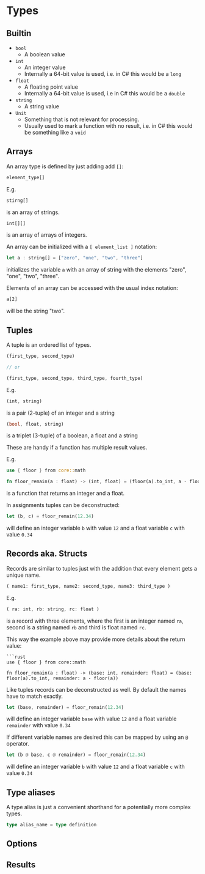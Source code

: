 
# Types

## Builtin

* `bool`
  * A boolean value
* `int`
  * An integer value
  * Internally a 64-bit value is used, i.e. in C# this would be a `long`
* `float`
  * A floating point value
  * Internally a 64-bit value is used, i.e in C# this would be a `double`
* `string`
  * A string value
* `Unit`
  * Something that is not relevant for processing.
  * Usually used to mark a function with no result, i.e. in C# this would be something like a `void`

## Arrays

An array type is defined by just adding add `[]`:

```rust
element_type[]
```

E.g.

```rust
stirng[]
```
is an array of strings.

```rust
int[][]
```
is an array of arrays of integers.

An array can be initialized with a `[ element_list ]` notation:

```rust
let a : string[] = ["zero", "one", "two", "three"]
```
initializes the variable `a` with an array of string with the elements "zero", "one", "two", "three".

Elements of an array can be accessed with the usual index notation:

```rest
a[2]
```
will be the string "two".

## Tuples

A tuple is an ordered list of types.

```rust
(first_type, second_type)

// or

(first_type, second_type, third_type, fourth_type)
```

E.g.
```rust
(int, string)
```
is a pair (2-tuple) of an integer and a string

```rust
(bool, float, string)
```
is a triplet (3-tuple) of a boolean, a float and a string 

These are handy if a function has multiple result values.

E.g.
```rust
use { floor } from core::math

fn floor_remain(a : float) -> (int, float) = (floor(a).to_int, a - floor(a))
```
is a function that returns an integer and a float.

In assignments tuples can be deconstructed:

```rust
let (b, c) = floor_remain(12.34)
```
will define an integer variable `b` with value `12` and a float variable `c` with value `0.34`

## Records aka. Structs

Records are similar to tuples just with the addition that every element gets a unique name.

```rust
( name1: first_type, name2: second_type, name3: third_type )
```

E.g.

```rust
( ra: int, rb: string, rc: float )
```
is a record with three elements, where the first is an integer named `ra`, second is a string named `rb` and third is float named `rc`.

This way the example above may provide more details about the return value:

```
```rust
use { floor } from core::math

fn floor_remain(a : float) -> (base: int, remainder: float) = (base: floor(a).to_int, remainder: a - floor(a))
```

Like tuples records can be deconstructed as well. By default the names have to match exactly.

```rust
let (base, remainder) = floor_remain(12.34)
```
will define an integer variable `base` with value `12` and a float variable `remainder` with value `0.34`

If different variable names are desired this can be mapped by using an `@` operator.

```rust
let (b @ base, c @ remainder) = floor_remain(12.34)
```
will define an integer variable `b` with value `12` and a float variable `c` with value `0.34`


## Type aliases

A type alias is just a convenient shorthand for a potentially more complex types.

```rust
type alias_name = type definition
```


## Options

## Results

